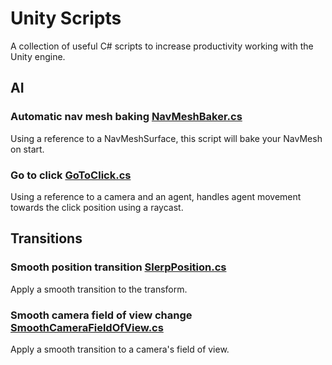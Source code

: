 # Unity Scripts
A collection of useful C# scripts to increase productivity working with the Unity engine. 

## AI

### Automatic nav mesh baking [NavMeshBaker.cs](https://github.com/gotfunc/unity-scripts/blob/master/NavMeshBaker.cs)
Using a reference to a NavMeshSurface, this script will bake your NavMesh on start.

### Go to click [GoToClick.cs](https://github.com/gotfunc/unity-scripts/blob/master/GoToClick.cs)
Using a reference to a camera and an agent, handles agent movement towards the click position using a raycast.

## Transitions

### Smooth position transition [SlerpPosition.cs](https://github.com/gotfunc/unity-scripts/blob/master/SlerpPosition.cs)
Apply a smooth transition to the transform.

### Smooth camera field of view change [SmoothCameraFieldOfView.cs](https://github.com/gotfunc/unity-scripts/blob/master/SmoothCameraFieldOfView.cs)
Apply a smooth transition to a camera's field of view.
